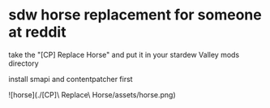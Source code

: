# sdw horse replacement for someone at reddit

take the "[CP] Replace Horse" and put it in your stardew Valley mods directory

install smapi and contentpatcher first

![horse](./\[CP\]\ Replace\ Horse/assets/horse.png)